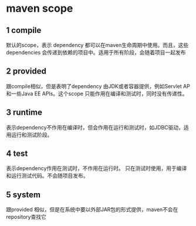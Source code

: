 # maven scope

## 1 compile

默认的scope，表示 dependency 都可以在maven生命周期中使用。而且，这些dependencies 会传递到依赖的项目中。适用于所有阶段，会随着项目一起发布

## 2 provided

跟compile相似，但是表明了dependency 由JDK或者容器提供，例如Servlet AP和一些Java EE APIs。这个scope 只能作用在编译和测试时，同时没有传递性。

## 3 runtime

表示dependency不作用在编译时，但会作用在运行和测试时，如JDBC驱动，适用运行和测试阶段。 

## 4 test

表示dependency作用在测试时，不作用在运行时。 只在测试时使用，用于编译和运行测试代码。不会随项目发布。 

## 5 system

跟provided 相似，但是在系统中要以外部JAR包的形式提供，maven不会在repository查找它